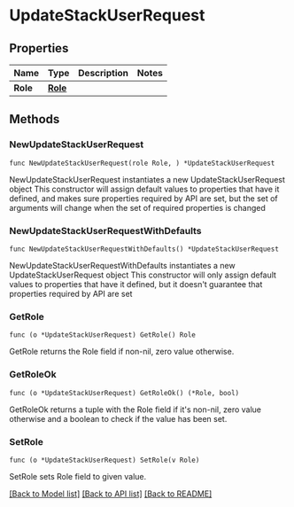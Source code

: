 # UpdateStackUserRequest

## Properties

Name | Type | Description | Notes
------------ | ------------- | ------------- | -------------
**Role** | [**Role**](Role.md) |  | 

## Methods

### NewUpdateStackUserRequest

`func NewUpdateStackUserRequest(role Role, ) *UpdateStackUserRequest`

NewUpdateStackUserRequest instantiates a new UpdateStackUserRequest object
This constructor will assign default values to properties that have it defined,
and makes sure properties required by API are set, but the set of arguments
will change when the set of required properties is changed

### NewUpdateStackUserRequestWithDefaults

`func NewUpdateStackUserRequestWithDefaults() *UpdateStackUserRequest`

NewUpdateStackUserRequestWithDefaults instantiates a new UpdateStackUserRequest object
This constructor will only assign default values to properties that have it defined,
but it doesn't guarantee that properties required by API are set

### GetRole

`func (o *UpdateStackUserRequest) GetRole() Role`

GetRole returns the Role field if non-nil, zero value otherwise.

### GetRoleOk

`func (o *UpdateStackUserRequest) GetRoleOk() (*Role, bool)`

GetRoleOk returns a tuple with the Role field if it's non-nil, zero value otherwise
and a boolean to check if the value has been set.

### SetRole

`func (o *UpdateStackUserRequest) SetRole(v Role)`

SetRole sets Role field to given value.



[[Back to Model list]](../README.md#documentation-for-models) [[Back to API list]](../README.md#documentation-for-api-endpoints) [[Back to README]](../README.md)


